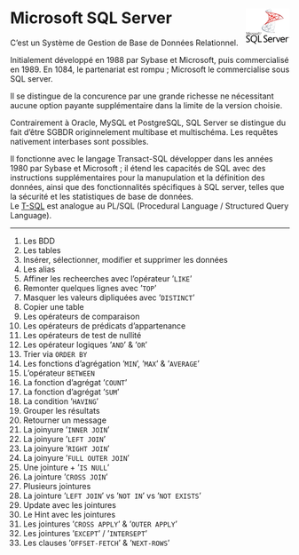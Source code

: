 # **Microsoft SQL Server** <a href="https://github.com/MiKL5/Business_Intelligence/"> <img src="assets/Microsoft_SQL_Server.svg" alt="Microsoft SQL Server" align="right" height="64px"> </a>
C’est un Système de Gestion de Base de Données Relationnel.

Initialement développé en 1988 par Sybase et Microsoft, puis commercialisé en 1989. En 1084, le partenariat est rompu ; Microsoft le commercialise sous SQL server.

Il se distingue de la concurence par une grande richesse ne nécessitant aucune option payante supplémentaire dans la limite de la version choisie.

Contrairement à Oracle, MySQL et PostgreSQL, SQL Server se distingue du fait d’être SGBDR originnelement multibase et multischéma. Les requêtes nativement interbases sont possibles.

Il fonctionne avec le langage Transact-SQL développer dans les années 1980 par Sybase et Microsoft ; il étend les capacités de SQL avec des instructions supplémentaires pour la manupulation et la définition des données, ainsi que des fonctionnalités spécifiques à SQL server, telles que la sécurité et les statistiques de base de données.  
Le [T-SQL](docs/tsql) est analogue au PL/SQL (Procedural Language / Structured Query Language).

<!-- 0. [Version](sqlServer/version) -->
---
1. Les BDD  
1. Les tables  
1. Insérer, sélectionner, modifier et supprimer les données    
1. Les alias  
1. Affiner les recheerches avec l’opérateur ’`LIKE`’  
1. Remonter quelques lignes avec ’`TOP`’  
1. Masquer les valeurs dipliquées avec ’`DISTINCT`’  
1. Copier une table  
1. Les opérateurs de comparaison  
1. Les opérateurs de prédicats d’appartenance  
1. Les opérateurs de test de nullité  
1. Les opérateur logiques ’`AND`’ & ’`OR`’  
1. Trier via `ORDER BY`  
1. Les fonctions d’agrégation ’`MIN`’, ’`MAX`’ & ’`AVERAGE`’  
1. L’opérateur `BETWEEN`  
1. La fonction d’agrégat ’`COUNT`’  
1. La fonction d’agrégat ’`SUM`’  
1. La condition ’`HAVING`’  
1. Grouper les résultats  
1. Retourner un message  
1. La joinyure ’`INNER JOIN`’  
1. La joinyure ’`LEFT JOIN`’  
1. La joinyure ’`RIGHT JOIN`’  
1. La joinyure ’`FULL OUTER JOIN`’  
1. Une jointure + ’`IS NULL`’  
1. La jointure ’`CROSS JOIN`’  
1. Plusieurs jointures  
1. La jointure ’`LEFT JOIN`’ vs ’`NOT IN`’ vs ’`NOT EXISTS`’  
1. Update avec les jointures  
1. Le Hint avec les jointures  
1. Les jointures ’`CROSS APPLY`’ & ’`OUTER APPLY`’  
1. Les jointures ’`EXCEPT`’ / ’`INTERSEPT`’  
1. Les clauses ’`OFFSET-FETCH`’ & ’`NEXT-ROWS`’  
<!-- 1. ’`TRIM`’ ,’`LTRIM`’ ,’`RTRIM`’ ,’`UPPER`’ ,’`LOWER`’   -->